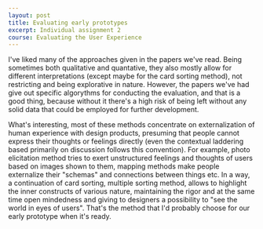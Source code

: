 ```yaml
---
layout: post
title: Evaluating early prototypes
excerpt: Individual assignment 2
course: Evaluating the User Experience
---
```


I've liked many of the approaches given in the papers we've read. Being sometimes both qualitative and quantative, they also mostly allow for different interpretations (except maybe for the card sorting method), not restricting and being explorative in nature. However, the papers we've had give out specific algorythms for conducting the evaluation, and that is a good thing, because without it there's a high risk of being left without any solid data that could be employed for further development. 

What's interesting, most of these methods concentrate on externalization of human experience with design products, presuming that people cannot express their thoughts or feelings directly (even the contextual laddering based primarily on discussion follows this convention). For example, photo elicitation method tries to exert unstructured feelings and thoughts of users based on images shown to them, mapping methods make people externalize their "schemas" and connections between things etc. In a way, a continuation of card sorting, multiple sorting method, allows to highlight the inner constructs of various nature, maintaining the rigor and at the same time open mindedness and giving to designers a possibility to "see the world in eyes of users". That's the method that I'd probably choose for our early prototype when it's ready.